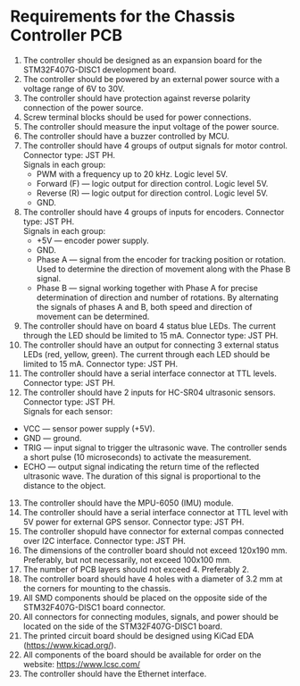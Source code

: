 # Requirements for the Chassis Controller PCB

1. The controller should be designed as an expansion board for the STM32F407G-DISC1 development board.
2. The controller should be powered by an external power source with a voltage range of 6V to 30V.
3. The controller should have protection against reverse polarity connection of the power source.
4. Screw terminal blocks should be used for power connections.
5. The controller should measure the input voltage of the power source.
6. The controller should have a buzzer controlled by MCU.
7. The controller should have 4 groups of output signals for motor control. Connector type: JST PH.  
   Signals in each group:
   - PWM with a frequency up to 20 kHz. Logic level 5V.
   - Forward (F) — logic output for direction control. Logic level 5V.
   - Reverse (R) — logic output for direction control. Logic level 5V.
   - GND.
8. The controller should have 4 groups of inputs for encoders. Connector type: JST PH.  
   Signals in each group:
   - +5V — encoder power supply.
   - GND.
   - Phase A — signal from the encoder for tracking position or rotation. Used to determine the direction of movement along with the Phase B signal.
   - Phase B — signal working together with Phase A for precise determination of direction and number of rotations. By alternating the signals of phases A and B, both speed and direction of movement can be determined.
9. The controller should have on board 4 status blue LEDs. The current through the LED should be limited to 15 mA. Connector type: JST PH.
10. The controller should have an output for connecting 3 external status LEDs (red, yellow, green). The current through each LED should be limited to 15 mA. Connector type: JST PH.
11. The controller should have a serial interface connector at TTL levels. Connector type: JST PH.
12. The controller should have 2 inputs for HC-SR04 ultrasonic sensors. Connector type: JST PH.  
   Signals for each sensor:
   - VCC — sensor power supply (+5V).
   - GND — ground.
   - TRIG — input signal to trigger the ultrasonic wave. The controller sends a short pulse (10 microseconds) to activate the measurement.
   - ECHO — output signal indicating the return time of the reflected ultrasonic wave. The duration of this signal is proportional to the distance to the object.
13. The controller should have the MPU-6050 (IMU) module.
14. The controller should have a serial interface connector at TTL level with 5V power for external GPS sensor. Connector type: JST PH. 
15. The controller shopuld have connector for external compas connected over I2C interface. Connector type: JST PH.
16. The dimensions of the controller board should not exceed 120x190 mm. Preferably, but not necessarily, not exceed 100x100 mm.
17. The number of PCB layers should not exceed 4. Preferably 2.
18. The controller board should have 4 holes with a diameter of 3.2 mm at the corners for mounting to the chassis.
19. All SMD components should be placed on the opposite side of the STM32F407G-DISC1 board connector.
20. All connectors for connecting modules, signals, and power should be located on the side of the STM32F407G-DISC1 board.
21. The printed circuit board should be designed using KiCad EDA (https://www.kicad.org/).
22. All components of the board should be available for order on the website: https://www.lcsc.com/
23. The controller should have the Ethernet interface.
